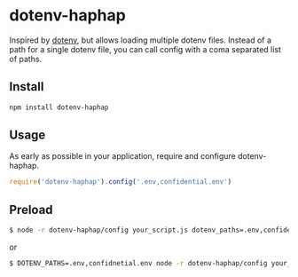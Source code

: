 # dotenv-haphap

Inspired by [dotenv](https://github.com/motdotla/dotenv), but allows loading multiple dotenv files.
Instead of a path for a single dotenv file, you can call config with a coma separated list of paths.


## Install

```bash
npm install dotenv-haphap
```

## Usage

As early as possible in your application, require and configure dotenv-haphap.

```javascript
require('dotenv-haphap').config('.env,confidential.env')
```

## Preload

```bash
$ node -r dotenv-haphap/config your_script.js dotenv_paths=.env,confidential.env
```

or

```bash
$ DOTENV_PATHS=.env,confidnetial.env node -r dotenv-haphap/config your_script.js
```